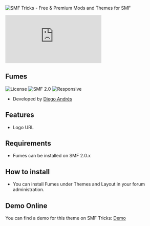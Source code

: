 ![SMF Tricks - Free & Premium Mods and Themes for SMF](https://smftricks.com/logos/logo.png)

![Theme Preview](https://custom.simplemachines.org/index.php?action=download;theme=2697;attach=217504;image)
 
## Fumes
![License](https://img.shields.io/badge/License-CC01.0-a05a3f?style=flat-square) ![SMF 2.0](https://img.shields.io/badge/SMF-2.0-996ee1?style=flat-square) ![Responsive](https://img.shields.io/badge/Responsive-No-6e97e1?style=flat-square)

* Developed by [Diego Andrés](https://github.com/DiegoAndresCortes)

## Features
- Logo URL

## Requirements
* Fumes can be installed on SMF 2.0.x

## How to install
* You can install Fumes under Themes and Layout in your forum administration.

## Demo Online
You can find a demo for this theme on SMF Tricks: [Demo](https://demo.smftricks.com/index.php?theme=26)